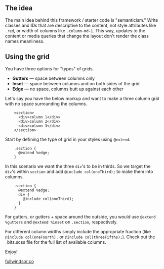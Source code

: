 <h2>The idea</h2>

<p>
  The main idea behind this framework / starter code is "semanticism." Write classes and IDs that are descriptive to the content, not style attributes like <code>.red</code>, or width of columns like <code>.column-md-1</code>. This way, updates to the content or media queries that change the layout don't render the class names meanliness.
</p>

<h2>Using the grid</h2>

<p>You have three options for "types" of grids.</p>

<ul>
  <li><strong>Gutters</strong> &mdash; space between columns only</li>
  <li><strong>Inset</strong> &mdash; space between columns and on both sides of the grid</li>
  <li><strong>Edge</strong> &mdash; no space, columns butt up against each other</li>
</ul>

<p>Let's say you have the below markup and want to make a three column grid with no space surrounding the columns.</p>

        <section>
          <div>column 1</div>
          <div>column 2</div>
          <div>column 3</div>
        </section>

<p>Start by defining the type of grid in your styles using <code>@extend</code>.</p>

        .section {
          @extend %edge;
        } 

In this scenario we want the three <code>div</code>'s to be in thirds. So we target the <code>div</code>'s within <code>section</code> and add <code>@include col(oneThird);</code> to make them into columns.

        .section {
          @extend %edge;
          div {
            @include col(oneThird);
          }
        } 

<p>For gutters, or gutters + space around the outside, you would use <code>@extend %gutters</code> and <code>@extend %inset</code> on <code>.section</code>, respectively.</p>

<p>For different column widths simply include the appropriate fraction (like <code>@include col(oneFourth);</code> or <code>@include col(threeFifths);</code>). Check out the _bits.scss file for the full list of available columns.</p>

Enjoy!

[fullwindsor.co](http://fullwindsor.co)